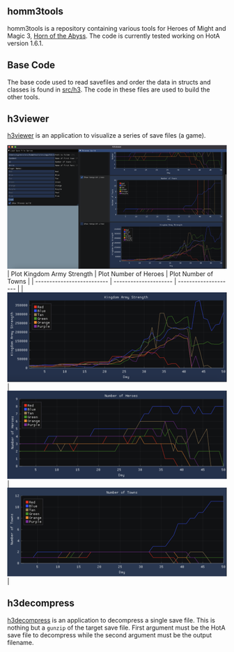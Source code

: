 
## homm3tools

homm3tools is a repository containing various tools for Heroes of Might and Magic 3, <a href="https://www.hota.acidcave.net/download.html">Horn of the Abyss</a>.
The code is currently tested working on HotA version 1.6.1.

## Base Code

The base code used to read savefiles and order the data in structs and classes is found in [src/h3](https://github.com/oysteinmyrmo/homm3tools/tree/master/src/h3).
The code in these files are used to build the other tools.

## h3viewer

[h3viewer](https://github.com/oysteinmyrmo/homm3tools/tree/master/src/app/h3viewer) is an application to visualize a series of save files (a game).

![h3viewer overview](images/h3viewer-overview.png)
| Plot Kingdom Army Strength | Plot Number of Heroes | Plot Number of Towns |
| -------------------------- | --------------------- | -------------------- |
|![kingdom army strength](images/plot-kingdom-army-strength.png)|![number of heroes](images/plot-number-of-heroes.png)|![number of towns](images/plot-number-of-towns.png)|

## h3decompress

[h3decompress](https://github.com/oysteinmyrmo/homm3tools/tree/master/src/app/h3decompress) is an application to decompress a single save file.
This is nothing but a `gunzip` of the target save file. First argument must be the HotA save file to decompress while the second argument must be the output filename.
